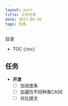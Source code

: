 ```yaml
---
layout: post
title: 工作任务
date: 2017-04-26
tags: 任务 
---
```


目录

* TOC 
{:toc}

## 任务

- **开发**
    - [ ] 加进度条
    - [ ] 加遍历不同种类CASE
    - [ ] 对比报文

